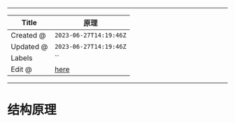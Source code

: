 -----

| Title     | 原理                                             |
| --------- | ---------------------------------------------- |
| Created @ | `2023-06-27T14:19:46Z`                         |
| Updated @ | `2023-06-27T14:19:46Z`                         |
| Labels    | \`\`                                           |
| Edit @    | [here](https://github.com/junxnone/i/issues/9) |

-----

# 结构原理
